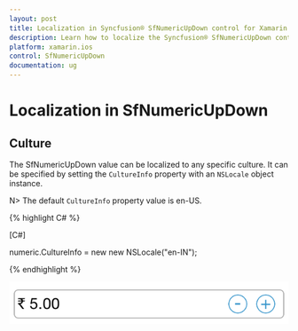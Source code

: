 ```yaml
---
layout: post
title: Localization in Syncfusion® SfNumericUpDown control for Xamarin.iOS
description: Learn how to localize the Syncfusion® SfNumericUpDown control to any specific culture in Xamarin.iOS platform.
platform: xamarin.ios
control: SfNumericUpDown
documentation: ug
---
```

# Localization in SfNumericUpDown

## Culture

The SfNumericUpDown value can be localized to any specific culture. It can be specified by setting the `CultureInfo` property with an `NSLocale` object instance.

N> The default `CultureInfo` property value is en-US.

{% highlight C# %}

[C#]

numeric.CultureInfo = new  new NSLocale("en-IN");
	
{% endhighlight %}

![Display the SfNumericUpDown with culture](images/Culture.png)
